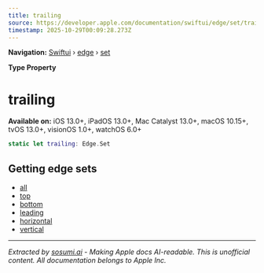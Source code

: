 ```yaml
---
title: trailing
source: https://developer.apple.com/documentation/swiftui/edge/set/trailing
timestamp: 2025-10-29T00:09:28.273Z
---
```


**Navigation:** [Swiftui](/documentation/swiftui) › [edge](/documentation/swiftui/edge) › [set](/documentation/swiftui/edge/set)

**Type Property**

# trailing

**Available on:** iOS 13.0+, iPadOS 13.0+, Mac Catalyst 13.0+, macOS 10.15+, tvOS 13.0+, visionOS 1.0+, watchOS 6.0+

```swift
static let trailing: Edge.Set
```

## Getting edge sets

- [all](/documentation/swiftui/edge/set/all)
- [top](/documentation/swiftui/edge/set/top)
- [bottom](/documentation/swiftui/edge/set/bottom)
- [leading](/documentation/swiftui/edge/set/leading)
- [horizontal](/documentation/swiftui/edge/set/horizontal)
- [vertical](/documentation/swiftui/edge/set/vertical)

---

*Extracted by [sosumi.ai](https://sosumi.ai) - Making Apple docs AI-readable.*
*This is unofficial content. All documentation belongs to Apple Inc.*
